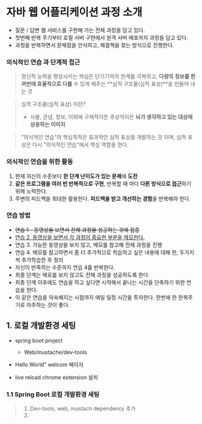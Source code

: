 # 자바 웹 어플리케이션 과정 소개

- 질문 / 답변 웹 서비스를 구현해 가는 전체 과정을 담고 있다.
- 첫번째 반복 주기부터 로컬 서버 구현에서 원격 서버 배포까지 과정을 담고 있다.
- 과정을 반복하면서 문제점을 인식하고, 해결책을 찾는 방식으로 진행한다.

### **의식적인 연습** 과 **단계적 접근**

> 정신적 능력을 향상시키는 핵심은 단기기억의 한계를 극복하고, **다량의 정보를 한꺼번에 효율적으로 다룰** 수 있게 해주는 **심적 구조물(심적 표상)**을 만들어 내는 것

> 심적 구조물(심적 표상) 이란?
>
> - 사물, 관념, 정보, 이외에 구체적이든 추상적이든 **뇌가 생각하고 있는 대상에 상응하는 이미지**

> "의식적인 연습"의 핵심목적은 효과적인 심적 표상을 개발하는 것 이며, 심적 표상은 다시 "의식적인 연습"에서 핵심 역할을 한다.

### 의식적인 연습을 위한 활동

1. 현재 자신의 수준보다 **한 단계 난이도가 있는 문제**에 **도전**
2. **같은 프로그램을 여러 번 반복적으로 구현**, 반복할 때 마다 **다른 방식으로 접근**하기위해 노력한다.
3. 주변의 피드백을 최대한 활용한다. **피드백을 받고 개선하는 경험**을 반복해야 한다.

### 연습 방법

- ~~연습 1 - 동영상을 보면서 전체 과정을 성공하는 것에 집중~~
- <u>연습 2. 동영상을 보면서 각 과정의 중요한 부분을 메모한다.</u>
- 연습 3. 가능한 동영상을 보지 않고, 메모를 참고해 전체 과정을 진행
- 연습 4. 메모를 참고하면서 좀 더 추가적으로 학습하고 싶은 내용에 대해 한, 두가지씩 추가학습한 후 정리
- 자신이 만족하는 수준까지 연습 4를 반복한다.
- 최종 단계는 메로를 보지 않고도 전체 과정을 성공하도록 한다.
- 최종 단계 이후에도 연습을 하고 싶다면 시작해서 끝나는 시간을 단축하기 위한 연습을 한다.
- 이 같은 연습을 익숙해지는 시점까지 매일 일정 시간을 투자한다. 한번에 한 한복주기로 자주하는 것이 좋다.

## 1. 로컬 개발환경 세팅

- spring boot project

  - Web/mustache/dev-tools

- Hello World" welcom 페이지

- live reload chrome extension 설치

### 1.1 Spring Boot 로컬 개발환경 세팅

> 1. Dev-tools, web, mustach dependency 추가
> 2.
